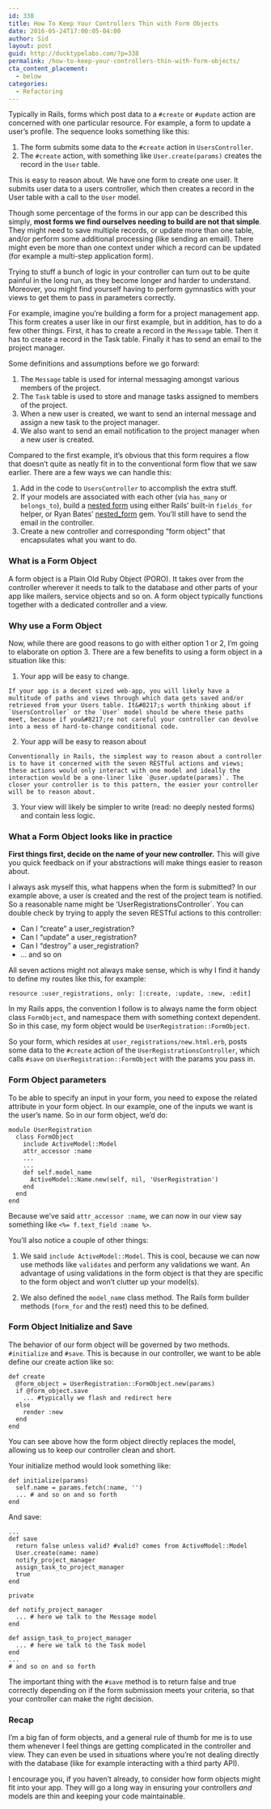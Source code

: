 ```yaml
---
id: 338
title: How To Keep Your Controllers Thin with Form Objects
date: 2016-05-24T17:00:05-04:00
author: Sid
layout: post
guid: http://ducktypelabs.com/?p=338
permalink: /how-to-keep-your-controllers-thin-with-form-objects/
cta_content_placement:
  - below
categories:
  - Refactoring
---
```

Typically in Rails, forms which post data to a `#create` or `#update` action are concerned with one particular resource. For example, a form to update a user&#8217;s profile. The sequence looks something like this:

  1. The form submits some data to the `#create` action in `UsersController`.
  2. The `#create` action, with something like `User.create(params)` creates the record in the `User` table. 

This is easy to reason about. We have one form to create one user. It submits user data to a users controller, which then creates a record in the User table with a call to the `User` model.

Though some percentage of the forms in our app can be described this simply, **most forms we find ourselves needing to build are not that simple**. They might need to save multiple records, or update more than one table, and/or perform some additional processing (like sending an email). There might even be more than one context under which a record can be updated (for example a multi-step application form).

Trying to stuff a bunch of logic in your controller can turn out to be quite painful in the long run, as they become longer and harder to understand. Moreover, you might find yourself having to perform gymnastics with your views to get them to pass in parameters correctly.

For example, imagine you&#8217;re building a form for a project management app. This form creates a user like in our first example, but in addition, has to do a few other things. First, it has to create a record in the `Message` table. Then it has to create a record in the Task table. Finally it has to send an email to the project manager.

Some definitions and assumptions before we go forward:

  1. The `Message` table is used for internal messaging amongst various members of the project.
  2. The `Task` table is used to store and manage tasks assigned to members of the project.
  3. When a new user is created, we want to send an internal message and assign a new task to the project manager. 
  4. We also want to send an email notification to the project manager when a new user is created.

Compared to the first example, it&#8217;s obvious that this form requires a flow that doesn&#8217;t quite as neatly fit in to the conventional form flow that we saw earlier. There are a few ways we can handle this:

  1. Add in the code to `UsersController` to accomplish the extra stuff.
  2. If your models are associated with each other (via `has_many` or `belongs_to`), build a [nested form](http://guides.rubyonrails.org/form_helpers.html#nested-forms) using either Rails&#8217; built-in `fields_for` helper, or Ryan Bates&#8217; [nested_form](https://github.com/ryanb/nested_form) gem. You&#8217;ll still have to send the email in the controller.
  3. Create a new controller and corresponding &#8220;form object&#8221; that encapsulates what you want to do. 

### What is a Form Object

A form object is a Plain Old Ruby Object (PORO). It takes over from the controller wherever it needs to talk to the database and other parts of your app like mailers, service objects and so on. A form object typically functions together with a dedicated controller and a view.

### Why use a Form Object

Now, while there are good reasons to go with either option 1 or 2, I&#8217;m going to elaborate on option 3. There are a few benefits to using a form object in a situation like this:

  1. Your app will be easy to change.
    
    If your app is a decent sized web-app, you will likely have a multitude of paths and views through which data gets saved and/or retrieved from your Users table. It&#8217;s worth thinking about if `UsersController` or the `User` model should be where these paths meet, because if you&#8217;re not careful your controller can devolve into a mess of hard-to-change conditional code.

  2. Your app will be easy to reason about
    
    Conventionally in Rails, the simplest way to reason about a controller is to have it concerned with the seven RESTful actions and views; these actions would only interact with one model and ideally the interaction would be a one-liner like `@user.update(params)`. The closer your controller is to this pattern, the easier your controller will be to reason about.

  3. Your view will likely be simpler to write (read: no deeply nested forms) and contain less logic.

### What a Form Object looks like in practice

**First things first, decide on the name of your new controller.** This will give you quick feedback on if your abstractions will make things easier to reason about.

I always ask myself this, what happens when the form is submitted? In our example above, a user is created and the rest of the project team is notified. So a reasonable name might be &#8216;UserRegistrationsController\`. You can double check by trying to apply the seven RESTful actions to this controller:

  * Can I &#8220;create&#8221; a user_registration?
  * Can I &#8220;update&#8221; a user_registration?
  * Can I &#8220;destroy&#8221; a user_registration? 
  * &#8230; and so on

All seven actions might not always make sense, which is why I find it handy to define my routes like this, for example:

    resource :user_registrations, only: [:create, :update, :new, :edit] 
    

In my Rails apps, the convention I follow is to always name the form object class `FormObject`, and namespace them with something context dependent. So in this case, my form object would be `UserRegistration::FormObject`.

So your form, which resides at `user_registrations/new.html.erb`, posts some data to the `#create` action of the `UserRegistrationsController`, which calls `#save` on `UserRegistration::FormObject` with the params you pass in.

### Form Object parameters

To be able to specify an input in your form, you need to expose the related attribute in your form object. In our example, one of the inputs we want is the user&#8217;s name. So in our form object, we&#8217;d do:

    module UserRegistration
      class FormObject
        include ActiveModel::Model
        attr_accessor :name
        ...
        ...
        def self.model_name
          ActiveModel::Name.new(self, nil, 'UserRegistration')
        end
      end
    end
    

Because we&#8217;ve said `attr_accessor :name`, we can now in our view say something like `<%= f.text_field :name %>`.

You&#8217;ll also notice a couple of other things:

  1. We said `include ActiveModel::Model`. This is cool, because we can now use methods like `validates` and perform any validations we want. An advantage of using validations in the form object is that they are specific to the form object and won&#8217;t clutter up your model(s).

  2. We also defined the `model_name` class method. The Rails form builder methods (`form_for` and the rest) need this to be defined.

### Form Object Initialize and Save

The behavior of our form object will be governed by two methods. `#initialize` and `#save`. This is because in our controller, we want to be able define our create action like so:

    def create
      @form_object = UserRegistration::FormObject.new(params)
      if @form_object.save
        ... #typically we flash and redirect here
      else
        render :new
      end
    end
    

You can see above how the form object directly replaces the model, allowing us to keep our controller clean and short.

Your initialize method would look something like:

    def initialize(params)
      self.name = params.fetch(:name, '')
      ... # and so on and so forth
    end
    

And save:

    ...
    def save
      return false unless valid? #valid? comes from ActiveModel::Model
      User.create(name: name)
      notify_project_manager
      assign_task_to_project_manager
      true
    end
    
    private
    
    def notify_project_manager
      ... # here we talk to the Message model
    end
    
    def assign_task_to_project_manager
      ... # here we talk to the Task model
    end
    ...
    # and so on and so forth
    

The important thing with the `#save` method is to return false and true correctly depending on if the form submission meets your criteria, so that your controller can make the right decision.

### Recap

I&#8217;m a big fan of form objects, and a general rule of thumb for me is to use them whenever I feel things are getting complicated in the controller and view. They can even be used in situations where you&#8217;re not dealing directly with the database (like for example interacting with a third party API).

I encourage you, if you haven&#8217;t already, to consider how form objects might fit into your app. They will go a long way in ensuring your controllers _and_ models are thin and keeping your code maintainable.
